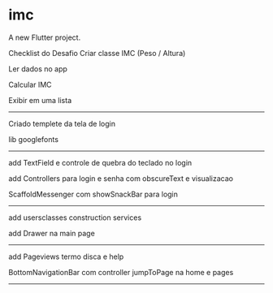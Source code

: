 # imc

A new Flutter project.

Checklist do Desafio
Criar classe IMC (Peso / Altura)​

Ler dados no app​

Calcular IMC ​

Exibir em uma lista


----------------------------------------------------------------

Criado templete da tela de login

lib googlefonts

-----------------------------------------------------------------

add TextField e controle de quebra do teclado no login

add Controllers para login e senha com obscureText e visualizacao

ScaffoldMessenger com showSnackBar para login

-----------------------------------------------------------------

add usersclasses construction services

add Drawer na main page


-----------------------------------------------------------------

add Pageviews termo disca e help

BottomNavigationBar com controller jumpToPage na home e pages

-----------------------------------------------------------------



